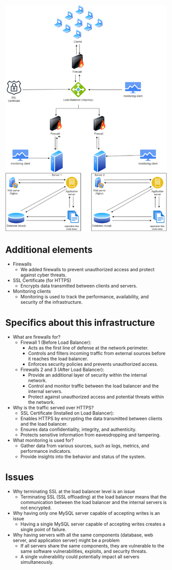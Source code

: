 ![A](2-secured_and_monitored_web_infrastructure.jpeg)
# Additional elements
- Firewalls
  - We added firewalls to prevent unauthorized access and protect against cyber threats.
- SSL Certificate (for HTTPS)
  - Encrypts data transmitted between clients and servers.
- Monitoring clients
  - Monitoring is used to track the performance, availability, and security of the infrastructure.
# Specifics about this infrastructure
- What are firewalls for?
  - Firewall 1 (Before Load Balancer):
    - Acts as the first line of defense at the network perimeter.
    - Controls and filters incoming traffic from external sources before it reaches the load balancer.
    - Enforces security policies and prevents unauthorized access.
  - Firewalls 2 and 3 (After Load Balancer):
    - Provide an additional layer of security within the internal network.
    - Control and monitor traffic between the load balancer and the internal servers.
    - Protect against unauthorized access and potential threats within the network.
- Why is the traffic served over HTTPS?
  -  SSL Certificate (Installed on Load Balancer):
    - Enables HTTPS by encrypting the data transmitted between clients and the load balancer.
    - Ensures data confidentiality, integrity, and authenticity.
    - Protects sensitive information from eavesdropping and tampering.
- What monitoring is used for?
  - Gather data from various sources, such as logs, metrics, and performance indicators.
  - Provide insights into the behavior and status of the system.
# Issues
- Why terminating SSL at the load balancer level is an issue
  - Terminating SSL (SSL offloading) at the load balancer means that the communication between the load balancer and the internal servers is not encrypted.
- Why having only one MySQL server capable of accepting writes is an issue
  - Having a single MySQL server capable of accepting writes creates a single point of failure.
- Why having servers with all the same components (database, web server, and application server) might be a problem
  - If all servers share the same components, they are vulnerable to the same software vulnerabilities, exploits, and security threats.
  - A single vulnerability could potentially impact all servers simultaneously.

